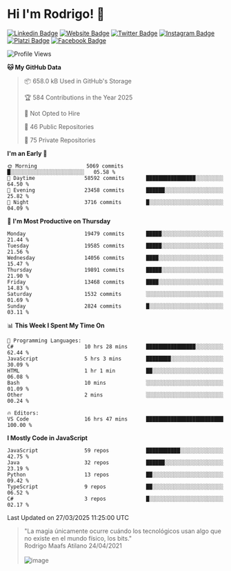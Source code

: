 # Hi I'm Rodrigo! 👋
[![Linkedin Badge](https://img.shields.io/badge/-rmaafs-blue?style=flat&logo=Linkedin&logoColor=white&link=https://www.linkedin.com/in/rmaafs/)](https://www.linkedin.com/in/rmaafs/)
[![Website Badge](https://img.shields.io/badge/-rmaafs.com-0a192f?style=flat&logo=Google-Chrome&logoColor=white&link=https://rmaafs.com)](https://rmaafs.com)
[![Twitter Badge](https://img.shields.io/badge/-@royendero-1ca0f1?style=flat&labelColor=1ca0f1&logo=twitter&logoColor=white&link=https://twitter.com/royendero)](https://twitter.com/royendero)
[![Instagram Badge](https://img.shields.io/badge/-@rmaafs-purple?style=flat&logo=instagram&logoColor=white&link=https://instagram.com/rmaafs/)](https://instagram.com/rmaafs)
[![Platzi Badge](https://img.shields.io/badge/-rmaafs-203845?style=flat&logo=Platzi&logoColor=98CA3F&link=https://platzi.com/p/rmaafs/)](https://platzi.com/p/rmaafs/)
[![Facebook Badge](https://img.shields.io/badge/-rmaafs-046CE4?style=flat&logo=Facebook&logoColor=white&link=https://www.facebook.com/rmaafs/)](https://www.facebook.com/rmaafs/)

<!--START_SECTION:waka-->
![Profile Views](http://img.shields.io/badge/Profile%20Views-0-blue)

**🐱 My GitHub Data** 

> 📦 658.0 kB Used in GitHub's Storage 
 > 
> 🏆 584 Contributions in the Year 2025
 > 
> 🚫 Not Opted to Hire
 > 
> 📜 46 Public Repositories 
 > 
> 🔑 75 Private Repositories 
 > 
**I'm an Early 🐤** 

```text
🌞 Morning                5069 commits        █░░░░░░░░░░░░░░░░░░░░░░░░   05.58 % 
🌆 Daytime                58592 commits       ████████████████░░░░░░░░░   64.50 % 
🌃 Evening                23458 commits       ██████░░░░░░░░░░░░░░░░░░░   25.82 % 
🌙 Night                  3716 commits        █░░░░░░░░░░░░░░░░░░░░░░░░   04.09 % 
```
📅 **I'm Most Productive on Thursday** 

```text
Monday                   19479 commits       █████░░░░░░░░░░░░░░░░░░░░   21.44 % 
Tuesday                  19585 commits       █████░░░░░░░░░░░░░░░░░░░░   21.56 % 
Wednesday                14056 commits       ████░░░░░░░░░░░░░░░░░░░░░   15.47 % 
Thursday                 19891 commits       █████░░░░░░░░░░░░░░░░░░░░   21.90 % 
Friday                   13468 commits       ████░░░░░░░░░░░░░░░░░░░░░   14.83 % 
Saturday                 1532 commits        ░░░░░░░░░░░░░░░░░░░░░░░░░   01.69 % 
Sunday                   2824 commits        █░░░░░░░░░░░░░░░░░░░░░░░░   03.11 % 
```


📊 **This Week I Spent My Time On** 

```text
💬 Programming Languages: 
C#                       10 hrs 28 mins      ████████████████░░░░░░░░░   62.44 % 
JavaScript               5 hrs 3 mins        ████████░░░░░░░░░░░░░░░░░   30.09 % 
HTML                     1 hr 1 min          ██░░░░░░░░░░░░░░░░░░░░░░░   06.08 % 
Bash                     10 mins             ░░░░░░░░░░░░░░░░░░░░░░░░░   01.09 % 
Other                    2 mins              ░░░░░░░░░░░░░░░░░░░░░░░░░   00.24 % 

🔥 Editors: 
VS Code                  16 hrs 47 mins      █████████████████████████   100.00 % 
```

**I Mostly Code in JavaScript** 

```text
JavaScript               59 repos            ███████████░░░░░░░░░░░░░░   42.75 % 
Java                     32 repos            ██████░░░░░░░░░░░░░░░░░░░   23.19 % 
Python                   13 repos            ██░░░░░░░░░░░░░░░░░░░░░░░   09.42 % 
TypeScript               9 repos             ██░░░░░░░░░░░░░░░░░░░░░░░   06.52 % 
C#                       3 repos             █░░░░░░░░░░░░░░░░░░░░░░░░   02.17 % 
```




 Last Updated on 27/03/2025 11:25:00 UTC
<!--END_SECTION:waka-->

> "La magia únicamente ocurre cuándo los tecnológicos usan algo que no existe en el mundo físico, los bits."<br>
>  Rodrigo Maafs Atilano 24/04/2021
<br><br>
![image](https://user-images.githubusercontent.com/47652130/116024039-ff6eb680-a612-11eb-8b42-290c8922697e.png)
